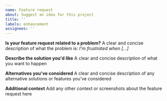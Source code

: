 ```yaml
---
name: Feature request
about: Suggest an idea for this project
title: ''
labels: enhancement
assignees: ''
---
```


**Is your feature request related to a problem?**
A clear and concise description of what the problem is: _I'm frustrated when [...]_

**Describe the solution you'd like**
A clear and concise description of what you want to happen

**Alternatives you've considered**
A clear and concise description of any alternative solutions or features you've considered

**Additional context**
Add any other context or screenshots about the feature request here
